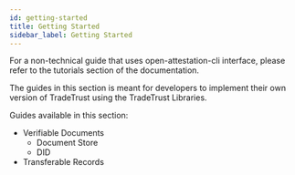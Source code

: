 ```yaml
---
id: getting-started
title: Getting Started
sidebar_label: Getting Started
---
```


For a non-technical guide that uses open-attestation-cli interface, please refer to the tutorials section of the documentation.

The guides in this section is meant for developers to implement their own version of TradeTrust using the TradeTrust Libraries.

Guides available in this section:

- Verifiable Documents
  - Document Store
  - DID
- Transferable Records
